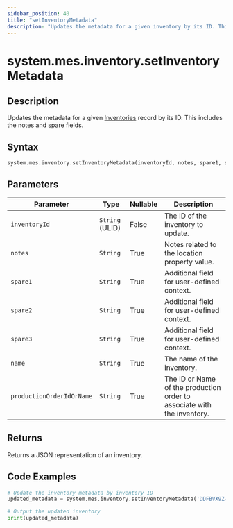 ```yaml
---
sidebar_position: 40
title: "setInventoryMetadata"
description: "Updates the metadata for a given inventory by its ID. This includes the notes and spare fields."
---
```


# system.mes.inventory.setInventoryMetadata

## Description

Updates the metadata for a given [Inventories](../../data-model/inventory-model/inventory) record by its ID.
This includes the notes and spare fields.

## Syntax

```python
system.mes.inventory.setInventoryMetadata(inventoryId, notes, spare1, spare2, spare3, name, productionOrderIdOrName)
```

## Parameters

| Parameter                 | Type            | Nullable | Description                                                             |
|---------------------------|-----------------|----------|-------------------------------------------------------------------------|
| `inventoryId`             | `String` (ULID) | False    | The ID of the inventory to update.                                      |
| `notes`                   | `String`        | True     | Notes related to the location property value.                           |
| `spare1`                  | `String`        | True     | Additional field for user-defined context.                              |
| `spare2`                  | `String`        | True     | Additional field for user-defined context.                              |
| `spare3`                  | `String`        | True     | Additional field for user-defined context.                              |
| `name`                    | `String`        | True     | The name of the inventory.                                              |
| `productionOrderIdOrName` | `String`        | True     | The ID or Name of the production order to associate with the inventory. |

## Returns

Returns a JSON representation of an inventory.

## Code Examples

```python
# Update the inventory metadata by inventory ID
updated_metadata = system.mes.inventory.setInventoryMetadata('DDFBVX9Z-01JDTF12WX-8277CPVM', None, '1732833681021216', None, None, None, None)

# Output the updated inventory
print(updated_metadata)
```
